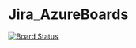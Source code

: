 # Jira_AzureBoards
[![Board Status](https://dev.azure.com/Zenithn-skpaek/ea62bdf4-b845-41f9-bae8-17e25d20435a/df3646ce-bd31-456c-84d1-1057a544e631/_apis/work/boardbadge/baeba5d8-b91f-47f0-8126-414799a0a5e7)](https://dev.azure.com/Zenithn-skpaek/ea62bdf4-b845-41f9-bae8-17e25d20435a/_boards/board/t/df3646ce-bd31-456c-84d1-1057a544e631/Microsoft.RequirementCategory/)
